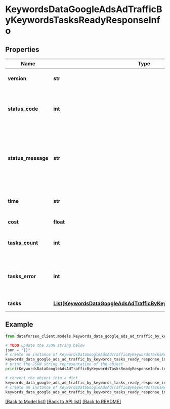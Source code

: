 # KeywordsDataGoogleAdsAdTrafficByKeywordsTasksReadyResponseInfo


## Properties

Name | Type | Description | Notes
------------ | ------------- | ------------- | -------------
**version** | **str** | the current version of the API | [optional] 
**status_code** | **int** | general status code you can find the full list of the response codes here | [optional] 
**status_message** | **str** | general informational message you can find the full list of general informational messages here | [optional] 
**time** | **str** | total execution time, seconds | [optional] 
**cost** | **float** | total tasks cost, USD | [optional] 
**tasks_count** | **int** | the number of tasks in the tasks array | [optional] 
**tasks_error** | **int** | the number of tasks in the tasks array returned with an error | [optional] 
**tasks** | [**List[KeywordsDataGoogleAdsAdTrafficByKeywordsTasksReadyTaskInfo]**](KeywordsDataGoogleAdsAdTrafficByKeywordsTasksReadyTaskInfo.md) | array of tasks | [optional] 

## Example

```python
from dataforseo_client.models.keywords_data_google_ads_ad_traffic_by_keywords_tasks_ready_response_info import KeywordsDataGoogleAdsAdTrafficByKeywordsTasksReadyResponseInfo

# TODO update the JSON string below
json = "{}"
# create an instance of KeywordsDataGoogleAdsAdTrafficByKeywordsTasksReadyResponseInfo from a JSON string
keywords_data_google_ads_ad_traffic_by_keywords_tasks_ready_response_info_instance = KeywordsDataGoogleAdsAdTrafficByKeywordsTasksReadyResponseInfo.from_json(json)
# print the JSON string representation of the object
print(KeywordsDataGoogleAdsAdTrafficByKeywordsTasksReadyResponseInfo.to_json())

# convert the object into a dict
keywords_data_google_ads_ad_traffic_by_keywords_tasks_ready_response_info_dict = keywords_data_google_ads_ad_traffic_by_keywords_tasks_ready_response_info_instance.to_dict()
# create an instance of KeywordsDataGoogleAdsAdTrafficByKeywordsTasksReadyResponseInfo from a dict
keywords_data_google_ads_ad_traffic_by_keywords_tasks_ready_response_info_from_dict = KeywordsDataGoogleAdsAdTrafficByKeywordsTasksReadyResponseInfo.from_dict(keywords_data_google_ads_ad_traffic_by_keywords_tasks_ready_response_info_dict)
```
[[Back to Model list]](../README.md#documentation-for-models) [[Back to API list]](../README.md#documentation-for-api-endpoints) [[Back to README]](../README.md)


